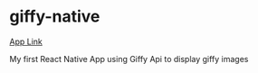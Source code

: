 # giffy-native

[App Link](https://expo.dev/@reemshamya/giffy-native)

My first React Native App using Giffy Api to display giffy images 

